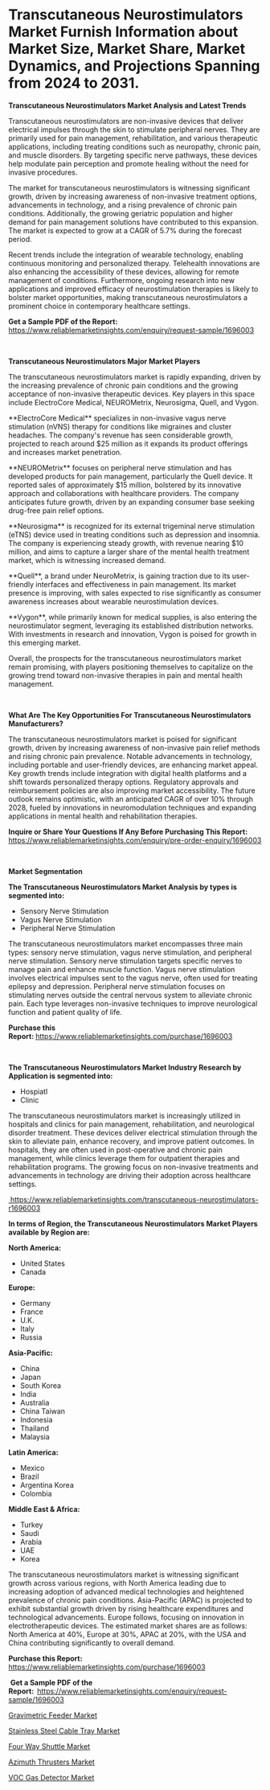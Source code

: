 <p><h1>Transcutaneous Neurostimulators Market Furnish Information about Market Size, Market Share, Market Dynamics, and Projections Spanning from 2024 to 2031.</h1></p><p><strong>Transcutaneous Neurostimulators Market Analysis and Latest Trends</strong></p>
<p><p>Transcutaneous neurostimulators are non-invasive devices that deliver electrical impulses through the skin to stimulate peripheral nerves. They are primarily used for pain management, rehabilitation, and various therapeutic applications, including treating conditions such as neuropathy, chronic pain, and muscle disorders. By targeting specific nerve pathways, these devices help modulate pain perception and promote healing without the need for invasive procedures.</p><p>The market for transcutaneous neurostimulators is witnessing significant growth, driven by increasing awareness of non-invasive treatment options, advancements in technology, and a rising prevalence of chronic pain conditions. Additionally, the growing geriatric population and higher demand for pain management solutions have contributed to this expansion. The market is expected to grow at a CAGR of 5.7% during the forecast period.</p><p>Recent trends include the integration of wearable technology, enabling continuous monitoring and personalized therapy. Telehealth innovations are also enhancing the accessibility of these devices, allowing for remote management of conditions. Furthermore, ongoing research into new applications and improved efficacy of neurostimulation therapies is likely to bolster market opportunities, making transcutaneous neurostimulators a prominent choice in contemporary healthcare settings.</p></p>
<p><strong>Get a Sample PDF of the Report:&nbsp;</strong> <a href="https://www.reliablemarketinsights.com/enquiry/request-sample/1696003?utm_campaign=1584&utm_medium=2&utm_source=Github&utm_content=ia&utm_term=19102024&utm_id=transcutaneous-neurostimulators">https://www.reliablemarketinsights.com/enquiry/request-sample/1696003</a></p>
<p>&nbsp;</p>
<p><strong>Transcutaneous Neurostimulators Major Market Players</strong></p>
<p><p>The transcutaneous neurostimulators market is rapidly expanding, driven by the increasing prevalence of chronic pain conditions and the growing acceptance of non-invasive therapeutic devices. Key players in this space include ElectroCore Medical, NEUROMetrix, Neurosigma, Quell, and Vygon.</p><p>**ElectroCore Medical** specializes in non-invasive vagus nerve stimulation (nVNS) therapy for conditions like migraines and cluster headaches. The company's revenue has seen considerable growth, projected to reach around $25 million as it expands its product offerings and increases market penetration.</p><p>**NEUROMetrix** focuses on peripheral nerve stimulation and has developed products for pain management, particularly the Quell device. It reported sales of approximately $15 million, bolstered by its innovative approach and collaborations with healthcare providers. The company anticipates future growth, driven by an expanding consumer base seeking drug-free pain relief options.</p><p>**Neurosigma** is recognized for its external trigeminal nerve stimulation (eTNS) device used in treating conditions such as depression and insomnia. The company is experiencing steady growth, with revenue nearing $10 million, and aims to capture a larger share of the mental health treatment market, which is witnessing increased demand.</p><p>**Quell**, a brand under NeuroMetrix, is gaining traction due to its user-friendly interfaces and effectiveness in pain management. Its market presence is improving, with sales expected to rise significantly as consumer awareness increases about wearable neurostimulation devices.</p><p>**Vygon**, while primarily known for medical supplies, is also entering the neurostimulator segment, leveraging its established distribution networks. With investments in research and innovation, Vygon is poised for growth in this emerging market.</p><p>Overall, the prospects for the transcutaneous neurostimulators market remain promising, with players positioning themselves to capitalize on the growing trend toward non-invasive therapies in pain and mental health management.</p></p>
<p>&nbsp;</p>
<p><strong>What Are The Key Opportunities For Transcutaneous Neurostimulators Manufacturers?</strong></p>
<p><p>The transcutaneous neurostimulators market is poised for significant growth, driven by increasing awareness of non-invasive pain relief methods and rising chronic pain prevalence. Notable advancements in technology, including portable and user-friendly devices, are enhancing market appeal. Key growth trends include integration with digital health platforms and a shift towards personalized therapy options. Regulatory approvals and reimbursement policies are also improving market accessibility. The future outlook remains optimistic, with an anticipated CAGR of over 10% through 2028, fueled by innovations in neuromodulation techniques and expanding applications in mental health and rehabilitation therapies.</p></p>
<p><strong>Inquire or Share Your Questions If Any Before Purchasing This Report:</strong> <a href="https://www.reliablemarketinsights.com/enquiry/pre-order-enquiry/1696003?utm_campaign=1584&utm_medium=2&utm_source=Github&utm_content=ia&utm_term=19102024&utm_id=transcutaneous-neurostimulators">https://www.reliablemarketinsights.com/enquiry/pre-order-enquiry/1696003</a></p>
<p>&nbsp;</p>
<p><strong>Market Segmentation</strong></p>
<p><strong>The Transcutaneous Neurostimulators Market Analysis by types is segmented into:</strong></p>
<p><ul><li>Sensory Nerve Stimulation</li><li>Vagus Nerve Stimulation</li><li>Peripheral Nerve Stimulation</li></ul></p>
<p><p>The transcutaneous neurostimulators market encompasses three main types: sensory nerve stimulation, vagus nerve stimulation, and peripheral nerve stimulation. Sensory nerve stimulation targets specific nerves to manage pain and enhance muscle function. Vagus nerve stimulation involves electrical impulses sent to the vagus nerve, often used for treating epilepsy and depression. Peripheral nerve stimulation focuses on stimulating nerves outside the central nervous system to alleviate chronic pain. Each type leverages non-invasive techniques to improve neurological function and patient quality of life.</p></p>
<p><strong>Purchase this Report:&nbsp;</strong><a href="https://www.reliablemarketinsights.com/purchase/1696003?utm_campaign=1584&utm_medium=2&utm_source=Github&utm_content=ia&utm_term=19102024&utm_id=transcutaneous-neurostimulators">https://www.reliablemarketinsights.com/purchase/1696003</a></p>
<p>&nbsp;</p>
<p><strong>The Transcutaneous Neurostimulators Market Industry Research by Application is segmented into:</strong></p>
<p><ul><li>Hospiatl</li><li>Clinic</li></ul></p>
<p><p>The transcutaneous neurostimulators market is increasingly utilized in hospitals and clinics for pain management, rehabilitation, and neurological disorder treatment. These devices deliver electrical stimulation through the skin to alleviate pain, enhance recovery, and improve patient outcomes. In hospitals, they are often used in post-operative and chronic pain management, while clinics leverage them for outpatient therapies and rehabilitation programs. The growing focus on non-invasive treatments and advancements in technology are driving their adoption across healthcare settings.</p></p>
<p><a href="https://www.reliablemarketinsights.com/transcutaneous-neurostimulators-r1696003?utm_campaign=1584&utm_medium=2&utm_source=Github&utm_content=ia&utm_term=19102024&utm_id=transcutaneous-neurostimulators">&nbsp;https://www.reliablemarketinsights.com/transcutaneous-neurostimulators-r1696003</a></p>
<p><strong>In terms of Region, the Transcutaneous Neurostimulators Market Players available by Region are:</strong></p>
<p>
    <p> <strong> North America: </strong>
        <ul>
            <li>United States</li>
            <li>Canada</li>
        </ul>
        </p> 
    <p> <strong> Europe: </strong>
        <ul>
            <li>Germany</li>
            <li>France</li>
            <li>U.K.</li>
            <li>Italy</li>
            <li>Russia</li>
        </ul>
        </p> 
    <p> <strong> Asia-Pacific: </strong>
        <ul>
            <li>China</li>
            <li>Japan</li>
            <li>South Korea</li>
            <li>India</li>
            <li>Australia</li>
            <li>China Taiwan</li>
            <li>Indonesia</li>
            <li>Thailand</li>
            <li>Malaysia</li>
        </ul>
        </p> 
    <p> <strong> Latin America: </strong>
        <ul>
            <li>Mexico</li>
            <li>Brazil</li>
            <li>Argentina Korea</li>
            <li>Colombia</li>
        </ul>
        </p> 
    <p> <strong> Middle East & Africa: </strong>
        <ul>
            <li>Turkey</li>
            <li>Saudi</li>
            <li>Arabia</li>
            <li>UAE</li>
            <li>Korea</li>
        </ul>
    </p>
    </p>
<p><p>The transcutaneous neurostimulators market is witnessing significant growth across various regions, with North America leading due to increasing adoption of advanced medical technologies and heightened prevalence of chronic pain conditions. Asia-Pacific (APAC) is projected to exhibit substantial growth driven by rising healthcare expenditures and technological advancements. Europe follows, focusing on innovation in electrotherapeutic devices. The estimated market shares are as follows: North America at 40%, Europe at 30%, APAC at 20%, with the USA and China contributing significantly to overall demand.</p></p>
<p><strong>Purchase this Report: </strong><a href="https://www.reliablemarketinsights.com/purchase/1696003?utm_campaign=1584&utm_medium=2&utm_source=Github&utm_content=ia&utm_term=19102024&utm_id=transcutaneous-neurostimulators">https://www.reliablemarketinsights.com/purchase/1696003</a></p>
<p>&nbsp;<strong>Get a Sample PDF of the Report:&nbsp;&nbsp;</strong><a href="https://www.reliablemarketinsights.com/enquiry/request-sample/1696003?utm_campaign=1584&utm_medium=2&utm_source=Github&utm_content=ia&utm_term=19102024&utm_id=transcutaneous-neurostimulators">https://www.reliablemarketinsights.com/enquiry/request-sample/1696003</a></p>
<p><strong></strong></p>
<p><p><a href="https://www.linkedin.com/pulse/gravimetric-feeder-market-transformation-comparative-analysis-si15c?utm_campaign=1584&utm_medium=2&utm_source=Github&utm_content=ia&utm_term=19102024&utm_id=transcutaneous-neurostimulators">Gravimetric Feeder Market</a></p><p><a href="https://issuu.com/reportprime-2/docs/stainless-steel-cable-tray-market-s_8d031ef12648f1?utm_campaign=1584&utm_medium=2&utm_source=Github&utm_content=ia&utm_term=19102024&utm_id=transcutaneous-neurostimulators">Stainless Steel Cable Tray Market</a></p><p><a href="https://www.linkedin.com/pulse/four-way-shuttle-market-global-regional-analysis-focus-end-user-fqt7c?utm_campaign=1584&utm_medium=2&utm_source=Github&utm_content=ia&utm_term=19102024&utm_id=transcutaneous-neurostimulators">Four Way Shuttle Market</a></p><p><a href="https://www.linkedin.com/pulse/azimuth-thrusters-market-overview-regional-outlook-competitive-zlruc?utm_campaign=1584&utm_medium=2&utm_source=Github&utm_content=ia&utm_term=19102024&utm_id=transcutaneous-neurostimulators">Azimuth Thrusters Market</a></p><p><a href="https://www.linkedin.com/pulse/global-voc-gas-detector-industry-analysis-report-market-size-hexmc?utm_campaign=1584&utm_medium=2&utm_source=Github&utm_content=ia&utm_term=19102024&utm_id=transcutaneous-neurostimulators">VOC Gas Detector Market</a></p></p>